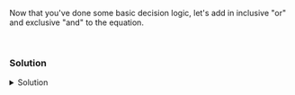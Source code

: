 Now that you've done some basic decision logic, let's add in inclusive "or" and exclusive "and" to the equation.

<br>

### Solution
<details>
<summary>Solution</summary>

Add in a check that checks for both sshd to be on and httpd to be off.

```plain
if [ $httpdCheck -eq "1" -a $sshdCheck -eq "0" ]; then echo "This system is good"; fi
```

If that comes out with your expected output, then break it and see if both of them have to be true. (They do)


Now we'll try it with "or" logic and see that behavior

```plain
if [ $httpdCheck -eq "1" -o $sshdCheck -eq "1" ]; then echo "This system is good"; fi
```

Can you break this one? Does it matter if one or the other is true, or does only one have to be true for this to evaluate to true? (Only one is needed in the inclusive "or")

</details>